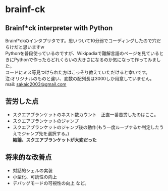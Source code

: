 
# brainf-ck
Brainf*ck interpreter with Python
----
Brainf*ckのインタプリタです。思いついて10分弱でコーディングしたので穴だらけだと思いますw<br>
Pythonを普段使っているのですが、Wikipadiaで難解言語のページを見ているときにPythonで作ったらどれくらいの大きさになるのか気になって作ってみました。<br>
コードにミス等見つけられた方はこっそり教えていただけると幸いです。<br>
注:オリジナルのものと違い、変数の配列長は3000しか用意していません。<br>
mail: sakaic2003@gmail.com

苦労した点
----
- スクエアブランケットのネスト数カウント　正直一番苦労したのはここ。<br>
- スクエアブランケットのジャンプ<br>
- スクエアブランケットのジャンプ後の動作(もう一度ループするか判定したうえでジャンプ先を選択する。)<br>
**結論、スクエアブランケットが大変だった**

将来的な改善点
----
- 対話的シェルの実装
- 小型化、可読性の向上
- デバッグモードの可視性の向上
など。
